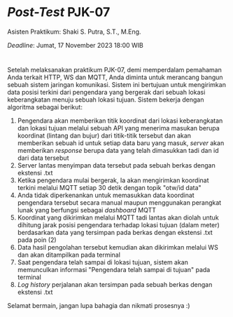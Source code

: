 # _Post-Test_ PJK-07
Asisten Praktikum: Shaki S. Putra, S.T., M.Eng.

_Deadline_: Jumat, 17 November 2023 18:00 WIB
#
Setelah melaksanakan praktikum PJK-07, demi memperdalam pemahaman Anda terkait HTTP, WS dan MQTT, Anda diminta untuk merancang bangun sebuah sistem jaringan komunikasi. Sistem ini bertujuan untuk mengirimkan data posisi terkini dari pengendara yang bergerak dari sebuah lokasi keberangkatan menuju sebuah lokasi tujuan. Sistem bekerja dengan algoritma sebagai berikut:

1. Pengendara akan memberikan titik koordinat dari lokasi keberangkatan dan lokasi tujuan melalui sebuah API yang menerima masukan berupa koordinat (lintang dan bujur) dari titik-titik tersebut dan akan memberikan sebuah id untuk setiap data baru yang masuk, _server_ akan memberikan _response_ berupa data yang telah dimasukkan tadi dan id dari data tersebut
2. Server lantas menyimpan data tersebut pada sebuah berkas dengan ekstensi .txt
3. Ketika pengendara mulai bergerak, Ia akan mengirimkan koordinat terkini melalui MQTT setiap 30 detik dengan topik "otw/id data"
4. Anda tidak diperkenankan untuk memasukkan data koordinat pengendara tersebut secara manual maupun menggunakan perangkat lunak yang berfungsi sebagai _dashboard_ MQTT
5. Koordinat yang dikirimkan melalui MQTT tadi lantas akan diolah untuk dihitung jarak posisi pengendara terhadap lokasi tujuan (dalam meter) berdasarkan data yang tersimpan pada berkas dengan ekstensi .txt pada poin (2)
6. Data hasil pengolahan tersebut kemudian akan dikirimkan melalui WS dan akan ditampilkan pada terminal
7. Saat pengendara telah sampai di lokasi tujuan, sistem akan memunculkan informasi "Pengendara telah sampai di tujuan" pada terminal
8. _Log history_ perjalanan akan tersimpan pada sebuah berkas dengan ekstensi .txt 

Selamat bermain, jangan lupa bahagia dan nikmati prosesnya :)
#